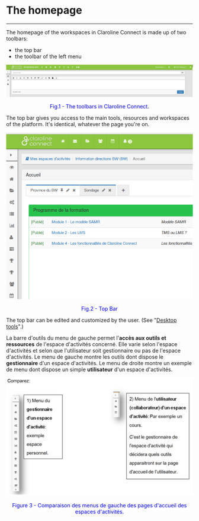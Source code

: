 # The homepage

---

The homepage of the workspaces in Claroline Connect is made up of two toolbars:

* the top bar
* the toolbar of the left menu

![](images/Fig1_homepage.png)

<p style="text-align: center; color: blue">Fig.1 - The toolbars in Claroline Connect.</p>

The top bar gives you access to the main tools, resources and workspaces of the platform.
It's identical, whatever the page you're on.

![](images/fig2.png)

<p style="text-align: center; color: blue">Fig.2 - Top Bar</p>

The top bar can be edited and customized by the user. (See "[Desktop tools](../desktop/customize-desktop.md)".)

La barre d'outils du menu de gauche permet l'**accès aux outils et ressources** de l'espace d'activités concerné. Elle varie selon l'espace d'activités et selon que l'utilisateur soit gestionnaire ou pas de l'espace d'activités.
Le menu de gauche montre les outils dont dispose le **gestionnaire** d'un espace d'activités.
Le menu de droite montre un exemple de menu dont dispose un simple **utilisateur** d'un espace d'activités.

![](images/fig3.png)

<p style="text-align: center; color: blue">Figure 3 - Comparaison des menus de gauche des pages d'accueil des espaces d'activités.</p>
